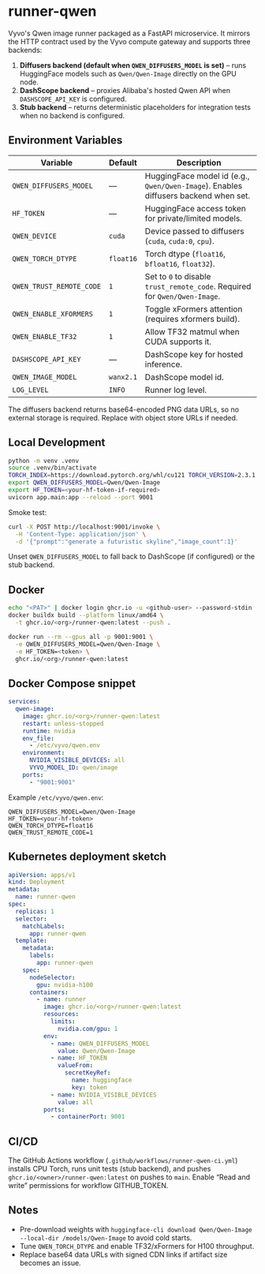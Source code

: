 # runner-qwen

Vyvo's Qwen image runner packaged as a FastAPI microservice. It mirrors the HTTP contract used by the Vyvo compute gateway and supports three backends:

1. **Diffusers backend (default when `QWEN_DIFFUSERS_MODEL` is set)** – runs HuggingFace models such as `Qwen/Qwen-Image` directly on the GPU node.
2. **DashScope backend** – proxies Alibaba's hosted Qwen API when `DASHSCOPE_API_KEY` is configured.
3. **Stub backend** – returns deterministic placeholders for integration tests when no backend is configured.

## Environment Variables

| Variable | Default | Description |
| -------- | ------- | ----------- |
| `QWEN_DIFFUSERS_MODEL` | — | HuggingFace model id (e.g., `Qwen/Qwen-Image`). Enables diffusers backend when set. |
| `HF_TOKEN` | — | HuggingFace access token for private/limited models. |
| `QWEN_DEVICE` | `cuda` | Device passed to diffusers (`cuda`, `cuda:0`, `cpu`). |
| `QWEN_TORCH_DTYPE` | `float16` | Torch dtype (`float16`, `bfloat16`, `float32`). |
| `QWEN_TRUST_REMOTE_CODE` | `1` | Set to `0` to disable `trust_remote_code`. Required for `Qwen/Qwen-Image`. |
| `QWEN_ENABLE_XFORMERS` | `1` | Toggle xFormers attention (requires xformers build). |
| `QWEN_ENABLE_TF32` | `1` | Allow TF32 matmul when CUDA supports it. |
| `DASHSCOPE_API_KEY` | — | DashScope key for hosted inference. |
| `QWEN_IMAGE_MODEL` | `wanx2.1` | DashScope model id. |
| `LOG_LEVEL` | `INFO` | Runner log level. |

The diffusers backend returns base64-encoded PNG data URLs, so no external storage is required. Replace with object store URLs if needed.

## Local Development

```bash
python -m venv .venv
source .venv/bin/activate
TORCH_INDEX=https://download.pytorch.org/whl/cu121 TORCH_VERSION=2.3.1 make install
export QWEN_DIFFUSERS_MODEL=Qwen/Qwen-Image
export HF_TOKEN=<your-hf-token-if-required>
uvicorn app.main:app --reload --port 9001
```

Smoke test:

```bash
curl -X POST http://localhost:9001/invoke \
  -H 'Content-Type: application/json' \
  -d '{"prompt":"generate a futuristic skyline","image_count":1}'
```

Unset `QWEN_DIFFUSERS_MODEL` to fall back to DashScope (if configured) or the stub backend.

## Docker

```bash
echo "<PAT>" | docker login ghcr.io -u <github-user> --password-stdin
docker buildx build --platform linux/amd64 \
  -t ghcr.io/<org>/runner-qwen:latest --push .

docker run --rm --gpus all -p 9001:9001 \
  -e QWEN_DIFFUSERS_MODEL=Qwen/Qwen-Image \
  -e HF_TOKEN=<token> \
  ghcr.io/<org>/runner-qwen:latest
```

## Docker Compose snippet

```yaml
services:
  qwen-image:
    image: ghcr.io/<org>/runner-qwen:latest
    restart: unless-stopped
    runtime: nvidia
    env_file:
      - /etc/vyvo/qwen.env
    environment:
      NVIDIA_VISIBLE_DEVICES: all
      VYVO_MODEL_ID: qwen/image
    ports:
      - "9001:9001"
```

Example `/etc/vyvo/qwen.env`:

```
QWEN_DIFFUSERS_MODEL=Qwen/Qwen-Image
HF_TOKEN=<your-hf-token>
QWEN_TORCH_DTYPE=float16
QWEN_TRUST_REMOTE_CODE=1
```

## Kubernetes deployment sketch

```yaml
apiVersion: apps/v1
kind: Deployment
metadata:
  name: runner-qwen
spec:
  replicas: 1
  selector:
    matchLabels:
      app: runner-qwen
  template:
    metadata:
      labels:
        app: runner-qwen
    spec:
      nodeSelector:
        gpu: nvidia-h100
      containers:
        - name: runner
          image: ghcr.io/<org>/runner-qwen:latest
          resources:
            limits:
              nvidia.com/gpu: 1
          env:
            - name: QWEN_DIFFUSERS_MODEL
              value: Qwen/Qwen-Image
            - name: HF_TOKEN
              valueFrom:
                secretKeyRef:
                  name: huggingface
                  key: token
            - name: NVIDIA_VISIBLE_DEVICES
              value: all
          ports:
            - containerPort: 9001
```

## CI/CD

The GitHub Actions workflow (`.github/workflows/runner-qwen-ci.yml`) installs CPU Torch, runs unit tests (stub backend), and pushes `ghcr.io/<owner>/runner-qwen:latest` on pushes to `main`. Enable “Read and write” permissions for workflow GITHUB_TOKEN.

## Notes

- Pre-download weights with `huggingface-cli download Qwen/Qwen-Image --local-dir /models/Qwen-Image` to avoid cold starts.
- Tune `QWEN_TORCH_DTYPE` and enable TF32/xFormers for H100 throughput.
- Replace base64 data URLs with signed CDN links if artifact size becomes an issue.
